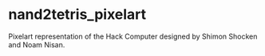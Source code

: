 # nand2tetris_pixelart

Pixelart representation of the Hack Computer designed by Shimon Shocken and Noam Nisan.
